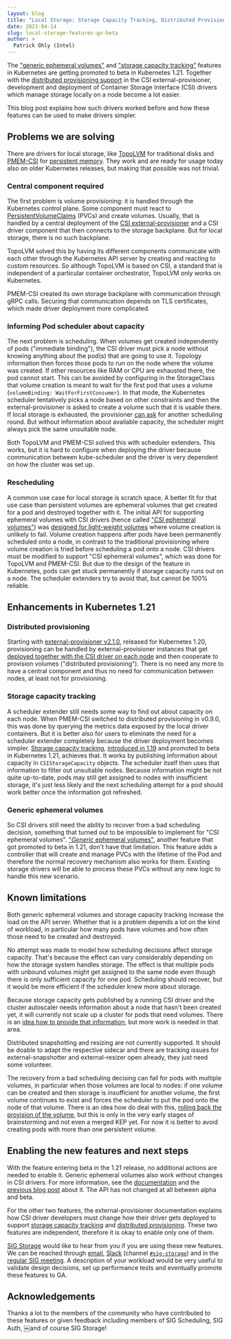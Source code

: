 ```yaml
---
layout: blog
title: "Local Storage: Storage Capacity Tracking, Distributed Provisioning and Generic Ephemeral Volumes hit Beta"
date: 2021-04-14
slug: local-storage-features-go-beta
author: >
  Patrick Ohly (Intel)
---
```


The ["generic ephemeral
volumes"](/docs/concepts/storage/ephemeral-volumes/#generic-ephemeral-volumes)
and ["storage capacity
tracking"](/docs/concepts/storage/storage-capacity/)
features in Kubernetes are getting promoted to beta in Kubernetes
1.21. Together with the [distributed provisioning
support](https://github.com/kubernetes-csi/external-provisioner#deployment-on-each-node)
in the CSI external-provisioner, development and deployment of
Container Storage Interface (CSI) drivers which manage storage locally
on a node become a lot easier.

This blog post explains how such drivers worked before and how these
features can be used to make drivers simpler.

## Problems we are solving

There are drivers for local storage, like
[TopoLVM](https://github.com/cybozu-go/topolvm) for traditional disks
and [PMEM-CSI](https://intel.github.io/pmem-csi/latest/README.html)
for [persistent memory](https://pmem.io/). They work and are ready for
usage today also on older Kubernetes releases, but making that possible
was not trivial.

### Central component required

The first problem is volume provisioning: it is handled through the
Kubernetes control plane. Some component must react to
[PersistentVolumeClaims](/docs/concepts/storage/persistent-volumes/#persistentvolumeclaims)
(PVCs)
and create volumes. Usually, that is handled by a central deployment
of the [CSI
external-provisioner](https://kubernetes-csi.github.io/docs/external-provisioner.html)
and a CSI driver component that then connects to the storage
backplane. But for local storage, there is no such backplane.

TopoLVM solved this by having its different components communicate
with each other through the Kubernetes API server by creating and
reacting to custom resources. So although TopoLVM is based on CSI, a
standard that is independent of a particular container orchestrator,
TopoLVM only works on Kubernetes.

PMEM-CSI created its own storage backplane with communication through
gRPC calls. Securing that communication depends on TLS certificates,
which made driver deployment more complicated.

### Informing Pod scheduler about capacity

The next problem is scheduling. When volumes get created independently
of pods ("immediate binding"), the CSI driver must pick a node without
knowing anything about the pod(s) that are going to use it. Topology
information then forces those pods to run on the node where the volume
was created. If other resources like RAM or CPU are exhausted there,
the pod cannot start. This can be avoided by configuring in the
StorageClass that volume creation is meant to wait for the first pod
that uses a volume (`volumeBinding: WaitForFirstConsumer`). In that
mode, the Kubernetes scheduler tentatively picks a node based on other
constraints and then the external-provisioner is asked to create a
volume such that it is usable there. If local storage is exhausted,
the provisioner [can
ask](https://github.com/kubernetes-csi/external-provisioner/blob/master/doc/design.md)
for another scheduling round. But without information about available
capacity, the scheduler might always pick the same unsuitable node.

Both TopoLVM and PMEM-CSI solved this with scheduler extenders. This
works, but it is hard to configure when deploying the driver because
communication between kube-scheduler and the driver is very dependent
on how the cluster was set up.

### Rescheduling

A common use case for local storage is scratch space. A better fit for
that use case than persistent volumes are ephemeral volumes that get
created for a pod and destroyed together with it. The initial API for
supporting ephemeral volumes with CSI drivers (hence called ["*CSI*
ephemeral
volumes"](/docs/concepts/storage/ephemeral-volumes/#csi-ephemeral-volumes))
was [designed for light-weight
volumes](https://github.com/kubernetes/enhancements/blob/master/keps/sig-storage/20190122-csi-inline-volumes.md)
where volume creation is unlikely to fail. Volume creation happens
after pods have been permanently scheduled onto a node, in contrast to
the traditional provisioning where volume creation is tried before
scheduling a pod onto a node. CSI drivers must be modified to support
"CSI ephemeral volumes", which was done for TopoLVM and PMEM-CSI. But
due to the design of the feature in Kubernetes, pods can get stuck
permanently if storage capacity runs out on a node. The scheduler
extenders try to avoid that, but cannot be 100% reliable.

## Enhancements in Kubernetes 1.21

### Distributed provisioning

Starting with [external-provisioner
v2.1.0](https://github.com/kubernetes-csi/external-provisioner/releases/tag/v2.1.0),
released for Kubernetes 1.20, provisioning can be handled by
external-provisioner instances that get [deployed together with the
CSI driver on each
node](https://github.com/kubernetes-csi/external-provisioner#deployment-on-each-node)
and then cooperate to provision volumes ("distributed
provisioning"). There is no need any more to have a central component
and thus no need for communication between nodes, at least not for
provisioning.

### Storage capacity tracking

A scheduler extender still needs some way to find out about capacity
on each node. When PMEM-CSI switched to distributed provisioning in
v0.9.0, this was done by querying the metrics data exposed by the
local driver containers. But it is better also for users to eliminate
the need for a scheduler extender completely because the driver
deployment becomes simpler. [Storage capacity
tracking](/docs/concepts/storage/storage-capacity/), [introduced in
1.19](/blog/2020/09/01/ephemeral-volumes-with-storage-capacity-tracking/)
and promoted to beta in Kubernetes 1.21, achieves that. It works by
publishing information about capacity in `CSIStorageCapacity`
objects. The scheduler itself then uses that information to filter out
unsuitable nodes. Because information might be not quite up-to-date,
pods may still get assigned to nodes with insufficient storage, it's
just less likely and the next scheduling attempt for a pod should work
better once the information got refreshed.

### Generic ephemeral volumes

So CSI drivers still need the ability to recover from a bad scheduling
decision, something that turned out to be impossible to implement for
"CSI ephemeral volumes". ["*Generic* ephemeral
volumes"](/docs/concepts/storage/ephemeral-volumes/#generic-ephemeral-volumes),
another feature that got promoted to beta in 1.21, don't have that
limitation. This feature adds a controller that will create and manage
PVCs with the lifetime of the Pod and therefore the normal recovery
mechanism also works for them. Existing storage drivers will be able
to process these PVCs without any new logic to handle this new
scenario.

## Known limitations

Both generic ephemeral volumes and storage capacity tracking increase
the load on the API server. Whether that is a problem depends a lot on
the kind of workload, in particular how many pods have volumes and how
often those need to be created and destroyed.

No attempt was made to model how scheduling decisions affect storage
capacity. That's because the effect can vary considerably depending on
how the storage system handles storage. The effect is that multiple
pods with unbound volumes might get assigned to the same node even
though there is only sufficient capacity for one pod. Scheduling
should recover, but it would be more efficient if the scheduler knew
more about storage.

Because storage capacity gets published by a running CSI driver and
the cluster autoscaler needs information about a node that hasn't been
created yet, it will currently not scale up a cluster for pods that
need volumes. There is an [idea how to provide that
information](https://github.com/kubernetes/autoscaler/pull/3887), but
more work is needed in that area.

Distributed snapshotting and resizing are not currently supported. It
should be doable to adapt the respective sidecar and there are
tracking issues for external-snapshotter and external-resizer open
already, they just need some volunteer.

The recovery from a bad scheduling decising can fail for pods with
multiple volumes, in particular when those volumes are local to nodes:
if one volume can be created and then storage is insufficient for
another volume, the first volume continues to exist and forces the
scheduler to put the pod onto the node of that volume. There is an
idea how do deal with this, [rolling back the provision of the
volume](https://github.com/kubernetes/enhancements/pull/1703), but
this is only in the very early stages of brainstorming and not even a
merged KEP yet. For now it is better to avoid creating pods with more
than one persistent volume.

## Enabling the new features and next steps

With the feature entering beta in the 1.21 release, no additional actions are needed to enable it. Generic
ephemeral volumes also work without changes in CSI drivers. For more
information, see the
[documentation](/docs/concepts/storage/ephemeral-volumes/#generic-ephemeral-volumes)
and the [previous blog
post](/blog/2020/09/01/ephemeral-volumes-with-storage-capacity-tracking/)
about it. The API has not changed at all between alpha and beta.

For the other two features, the external-provisioner documentation
explains how CSI driver developers must change how their driver gets
deployed to support [storage capacity
tracking](https://github.com/kubernetes-csi/external-provisioner#capacity-support)
and [distributed
provisioning](https://github.com/kubernetes-csi/external-provisioner#deployment-on-each-node).
These two features are independent, therefore it is okay to enable
only one of them.

[SIG
Storage](https://github.com/kubernetes/community/tree/master/sig-storage)
would like to hear from you if you are using these new features. We
can be reached through
[email](https://groups.google.com/forum/#!forum/kubernetes-sig-storage),
[Slack](https://slack.k8s.io/) (channel [`#sig-storage`](https://kubernetes.slack.com/messages/sig-storage)) and in the
[regular SIG
meeting](https://github.com/kubernetes/community/tree/master/sig-storage#meeting).
A description of your workload would be very useful to validate design
decisions, set up performance tests and eventually promote these
features to GA.

## Acknowledgements

Thanks a lot to the members of the community who have contributed to these
features or given feedback including members of SIG Scheduling, SIG Auth,
￼and of course SIG Storage!
